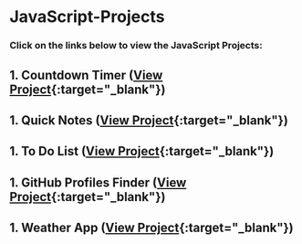 # JavaScript-Projects

### Click on the links below to view the JavaScript Projects:

## 1. Countdown Timer ([View Project](https://beerwithstraw.github.io/countdownTimer/index.html){:target="_blank"})
## 1. Quick Notes ([View Project](https://beerwithstraw.github.io/QuickNotes/index.html){:target="_blank"})
## 1. To Do List ([View Project](https://beerwithstraw.github.io/ToDoList/index.html){:target="_blank"})
## 1. GitHub Profiles Finder ([View Project](https://beerwithstraw.github.io/GithubProfiles/index.html){:target="_blank"})
## 1. Weather App ([View Project](https://beerwithstraw.github.io/WeatherApp/index.html){:target="_blank"})
